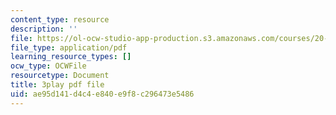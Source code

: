 ```yaml
---
content_type: resource
description: ''
file: https://ol-ocw-studio-app-production.s3.amazonaws.com/courses/20-219-becoming-the-next-bill-nye-writing-and-hosting-the-educational-show-january-iap-2015/ae95d141d4c4e840e9f8c296473e5486_H5yiAANS0Fc.pdf
file_type: application/pdf
learning_resource_types: []
ocw_type: OCWFile
resourcetype: Document
title: 3play pdf file
uid: ae95d141-d4c4-e840-e9f8-c296473e5486
---
```

